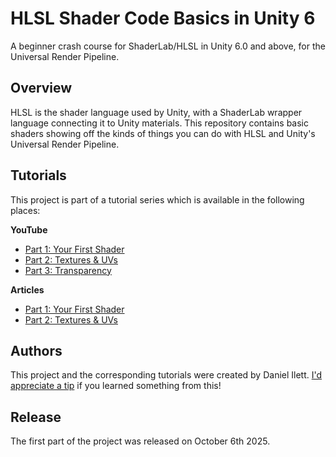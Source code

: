 # HLSL Shader Code Basics in Unity 6

A beginner crash course for ShaderLab/HLSL in Unity 6.0 and above, for the Universal Render Pipeline.

## Overview

HLSL is the shader language used by Unity, with a ShaderLab wrapper language connecting it to Unity materials. This repository contains basic shaders showing off the kinds of things you can do with HLSL and Unity's Universal Render Pipeline.

## Tutorials

This project is part of a tutorial series which is available in the following places:

**YouTube**

- [Part 1: Your First Shader](https://www.youtube.com/watch?v=eMWrMRdP5jY)
- [Part 2: Textures & UVs](https://www.youtube.com/watch?v=XwHpIsPROEQ)
- [Part 3: Transparency](https://www.youtube.com/watch?v=lmgYcW8soJ8)

**Articles**

- [Part 1: Your First Shader](https://danielilett.com/2025-10-15-tut10-01-your-first-shader/)
- [Part 2: Textures & UVs](https://danielilett.com/2025-10-16-tut10-02-textures/)

## Authors

This project and the corresponding tutorials were created by Daniel Ilett. [I'd appreciate a tip](https://ko-fi.com/danielilett) if you learned something from this!

## Release

The first part of the project was released on October 6th 2025.
